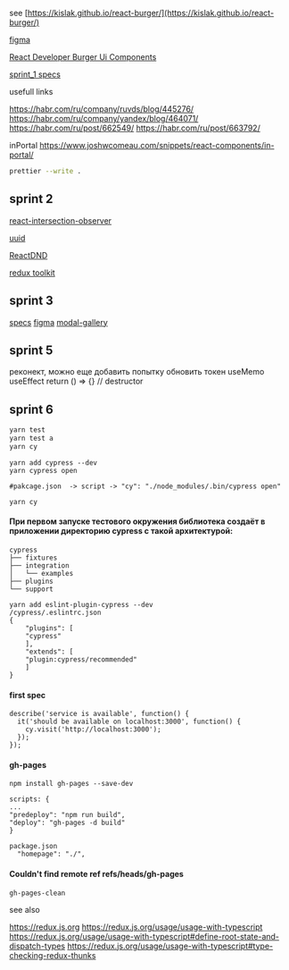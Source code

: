 see [https://kislak.github.io/react-burger/](https://kislak.github.io/react-burger/)

[figma](https://www.figma.com/file/zFGN2O5xktHl9VmoOieq5E/React-_-%D0%9F%D1%80%D0%BE%D0%B5%D0%BA%D1%82%D0%BD%D1%8B%D0%B5-%D0%B7%D0%B0%D0%B4%D0%B0%D1%87%D0%B8_external_link?node-id=0%3A1)

[React Developer Burger Ui Components](https://yandex-praktikum.github.io/react-developer-burger-ui-components/docs/)

[sprint_1 specs](https://practicum.yandex.ru/learn/react/courses/8bb9f1d2-104b-4854-a4d5-d5d8766421ec/sprints/22204/topics/1b04cf53-64d6-46a0-ba92-2a857b20f0bd/lessons/a4bdfad8-d4c2-4b5b-aefa-04119daf305d/)

usefull links

https://habr.com/ru/company/ruvds/blog/445276/
https://habr.com/ru/company/yandex/blog/464071/
https://habr.com/ru/post/662549/
https://habr.com/ru/post/663792/

inPortal
https://www.joshwcomeau.com/snippets/react-components/in-portal/

```bash
prettier --write .
```

## sprint 2

[react-intersection-observer](https://github.com/thebuilder/react-intersection-observer)

[uuid](https://www.npmjs.com/package/uuid/)

[ReactDND](https://react-dnd.github.io/react-dnd/about)

[redux toolkit](https://redux-toolkit.js.org/tutorials/overview)

## sprint 3

[specs](https://practicum.yandex.ru/learn/react/courses/36f94820-19c9-4dfb-beed-5c4858c587e2/sprints/22212/topics/f4914b23-ab6f-4362-aae4-e78a72093099/lessons/fdc72800-02ce-438c-8c16-effed1aa8268/)
[figma](https://www.figma.com/file/zFGN2O5xktHl9VmoOieq5E/React-_-%D0%9F%D1%80%D0%BE%D0%B5%D0%BA%D1%82%D0%BD%D1%8B%D0%B5-%D0%B7%D0%B0%D0%B4%D0%B0%D1%87%D0%B8_external_link)
[modal-gallery](https://reactrouter.com/web/example/modal-gallery)

## sprint 5

реконект, можно еще добавить попытку обновить токен
useMemo
useEffect return () => {} // destructor

## sprint 6

```bash
yarn test
yarn test a
yarn cy
```

```
yarn add cypress --dev
yarn cypress open

#pakcage.json  -> script -> "cy": "./node_modules/.bin/cypress open"

yarn cy
```

#### При первом запуске тестового окружения библиотека создаёт в приложении директорию cypress с такой архитектурой:

```
cypress
├── fixtures
├── integration
│   └── examples
├── plugins
└── support
```

```
yarn add eslint-plugin-cypress --dev
/cypress/.eslintrc.json
{
    "plugins": [
    "cypress"
    ],
    "extends": [
    "plugin:cypress/recommended"
    ]
}
```

#### first spec

```
describe('service is available', function() {
  it('should be available on localhost:3000', function() {
    cy.visit('http://localhost:3000');
  });
});
```

#### gh-pages

```
npm install gh-pages --save-dev

scripts: {
...
"predeploy": "npm run build",
"deploy": "gh-pages -d build"
}

package.json
  "homepage": "./",

```

#### Couldn't find remote ref refs/heads/gh-pages

`gh-pages-clean`

see also

https://redux.js.org
https://redux.js.org/usage/usage-with-typescript
https://redux.js.org/usage/usage-with-typescript#define-root-state-and-dispatch-types
https://redux.js.org/usage/usage-with-typescript#type-checking-redux-thunks
